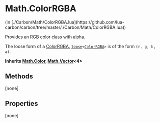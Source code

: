 <link href="../../style.css" rel="stylesheet" type="text/css"/>
<h1 class="class-title">Math.ColorRGBA</h1>
<span class="file-link">(in [./Carbon/Math/ColorRGBA.lua](https://github.com/lua-carbon/carbon/tree/master/./Carbon/Math/ColorRGBA.lua))</span><br/>

Provides an RGB color class with alpha.

The loose form of a <a href="Classes/Math.ColorRGBA">ColorRGBA</a>, <code><a href="Types#loose">loose</a>&lt;<a href="Classes/Math.ColorRGBA">ColorRGBA</a>&gt;</code> is of the form <code>(r, g, b, a)</code>.

**Inherits <a href="Classes/Math.Color">Math.Color</a>, <a href="Classes/Math.Vector">Math.Vector</a><4>**

## Methods
[none]

## Properties
[none]
